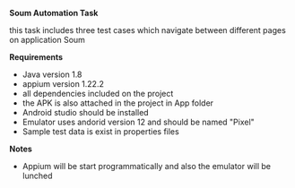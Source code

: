 **Soum Automation Task**

this task includes three test cases which navigate between different pages on application Soum

**Requirements**
* Java version 1.8 
* appium version 1.22.2
* all dependencies included on the project 
* the APK is also attached in the project in App folder
* Android studio should be installed 
* Emulator uses andorid version 12 and should be named "Pixel"
* Sample test data is exist in properties files


**Notes**
* Appium will be start programmatically and also the emulator will be lunched  
